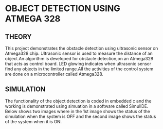 # OBJECT DETECTION USING ATMEGA 328
## THEORY
This project demonstrates the obstacle detection using ultrasonic sensor on Atmega328 chip. Ultrasonic sensor is used to measure the distance of an object.An algorithm is developed for obstacle detection,on an Atmega328 that acts as control board. LED glowing indicates when ultrasonic sensor find any objects in the limited range.All the activities of the control system are done on a microcontroller called Atmega328.
## SIMULATION
The functionality of the object detection is coded in embedded c and the working is demonstrated using simuation in a software called SimulIDE. Below shows two images where in the 1st image shows the status of the simulation when the system is OFF and the second image shows the status of the system when it is ON.
